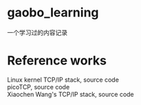 # gaobo_learning
一个学习过的内容记录


# Reference works
Linux kernel TCP/IP stack, source code   
picoTCP, source code   
Xiaochen Wang's TCP/IP stack, source code
